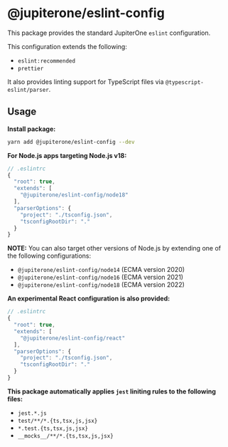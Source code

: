 # @jupiterone/eslint-config

This package provides the standard JupiterOne `eslint` configuration.

This configuration extends the following:

- `eslint:recommended`
- `prettier`

It also provides linting support for TypeScript files via
`@typescript-eslint/parser`.

## Usage

**Install package:**

```sh
yarn add @jupiterone/eslint-config --dev
```

**For Node.js apps targeting Node.js v18:**

```js
// .eslintrc
{
  "root": true,
  "extends": [
    "@jupiterone/eslint-config/node18"
  ],
  "parserOptions": {
    "project": "./tsconfig.json",
    "tsconfigRootDir": "."
  }
}
```

**NOTE:** You can also target other versions of Node.js by extending one of the
following configurations:

- `@jupiterone/eslint-config/node14` (ECMA version 2020)
- `@jupiterone/eslint-config/node16` (ECMA version 2021)
- `@jupiterone/eslint-config/node18` (ECMA version 2022)

**An experimental React configuration is also provided:**

```js
// .eslintrc
{
  "root": true,
  "extends": [
    "@jupiterone/eslint-config/react"
  ],
  "parserOptions": {
    "project": "./tsconfig.json",
    "tsconfigRootDir": "."
  }
}
```

**This package automatically applies `jest` liniting rules to the following
files:**

- `jest.*.js`
- `test/**/*.{ts,tsx,js,jsx}`
- `*.test.{ts,tsx,js,jsx}`
- `__mocks__/**/*.{ts,tsx,js,jsx}`

